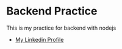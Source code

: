 # Backend Practice

This is my practice for backend with nodejs
- [My Linkedin Profile](https://www.linkedin.com/in/yash-singh-422931246/)